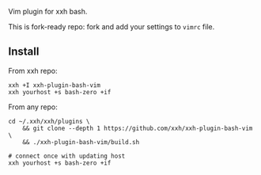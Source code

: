Vim plugin for xxh bash. 

This is fork-ready repo: fork and add your settings to `vimrc` file.

## Install
From xxh repo:
```
xxh +I xxh-plugin-bash-vim
xxh yourhost +s bash-zero +if
```
From any repo:
```
cd ~/.xxh/xxh/plugins \
    && git clone --depth 1 https://github.com/xxh/xxh-plugin-bash-vim \
    && ./xxh-plugin-bash-vim/build.sh
    
# connect once with updating host
xxh yourhost +s bash-zero +if
```
